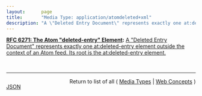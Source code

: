```yaml
---
layout:      page
title:       "Media Type: application/atomdeleted+xml"
description: "A \"Deleted Entry Document\" represents exactly one at:deleted-entry element outside the context of an Atom feed. Its root is the at:deleted-entry element."
---
```


**[RFC 6271: The Atom "deleted-entry" Element](/specs/IETF/RFC/6271 "This specification adds mechanisms to the Atom Syndication Format that publishers of Atom Feed and Entry documents can use to explicitly identify Atom entries that have been removed."):** [A "Deleted Entry Document" represents exactly one at:deleted-entry element outside the context of an Atom feed. Its root is the at:deleted-entry element.](http://tools.ietf.org/html/rfc6721#section-4 "Read documentation for Media Type &#34;application/atomdeleted+xml&#34;")

<br/>
<hr/>

<p style="float : left"><a href="application/atomdeleted+xml.json" title="JSON representing this particular Web Concept value">JSON</a></p>
<p style="text-align: right">Return to list of all ( <a href="../media-types">Media Types</a> | <a href="../">Web Concepts</a> )</p>
